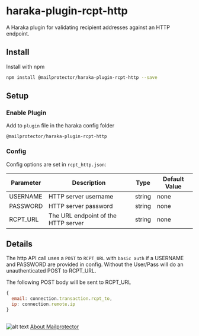 # haraka-plugin-rcpt-http
A Haraka plugin for validating recipient addresses against an HTTP endpoint.

## Install

Install with npm
```bash
npm install @mailprotector/haraka-plugin-rcpt-http --save
```

## Setup
### Enable Plugin
Add to `plugin` file in the haraka config folder
```text
@mailprotector/haraka-plugin-rcpt-http
```

### Config

Config options are set in `rcpt_http.json`:

| Parameter               | Description                                   | Type   | Default Value |
| ----------------------- | --------------------------------------------- | ------ | ------------- |
| USERNAME                | HTTP server username                          | string | none          |
| PASSWORD                | HTTP server password                          | string | none          |
| RCPT_URL                | The URL endpoint of the HTTP server           | string | none          |

## Details
The http API call uses a `POST` to `RCPT_URL` with `basic auth` if a USERNAME and PASSWORD are provided in config.
Without the User/Pass will do an unauthenticated POST to RCPT_URL.

The following POST body will be sent to RCPT_URL
```js
{
  email: connection.transaction.rcpt_to,
  ip: connection.remote.ip
}
```

##
![alt text](https://i1.wp.com/mailprotector.com/wp-content/uploads/2020/03/cropped-logo-2x.png)
[About Mailprotector](https://mailprotector.com/about-mailprotector)
